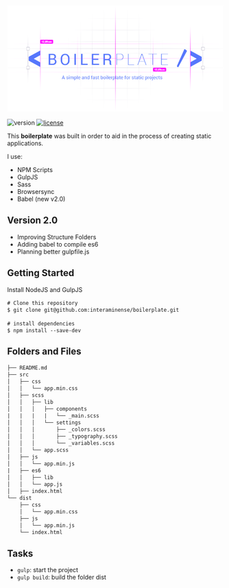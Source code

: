 <p align="center">
  <img src="https://raw.githubusercontent.com/interaminense/boilerplate/utils/utils/logo.png">
</p>

![version](https://img.shields.io/badge/boilerplate-2.0-4278ff.svg) [![license](https://img.shields.io/github/license/interaminense/boilerplate.svg)](./license.md) 


This **boilerplate** was built in order to aid in the process of creating static applications.

I use:

* NPM Scripts
* GulpJS
* Sass
* Browsersync
* Babel (new v2.0)

## Version 2.0

* Improving Structure Folders
* Adding babel to compile es6
* Planning better gulpfile.js

## Getting Started

Install NodeJS and GulpJS

```
# Clone this repository
$ git clone git@github.com:interaminense/boilerplate.git

# install dependencies
$ npm install --save-dev
```

## Folders and Files

```
├── README.md
├── src
│   ├── css
│   │   └── app.min.css
│   ├── scss
│   │   ├── lib
│   │   │   ├── components
|   |   |   |   └── _main.scss
│   │   │   └── settings
│   │   │       ├── _colors.scss
│   │   │       ├── _typography.scss
│   │   │       └── _variables.scss
│   │   └── app.scss
│   ├── js
│   │   └── app.min.js
|   ├── es6
│   │   ├── lib
│   │   └── app.js
│   ├── index.html
└── dist
    ├── css
    │   └── app.min.css
    ├── js
    │   └── app.min.js
    └── index.html
```

## Tasks

* `gulp`: start the project
* `gulp build`: build the folder dist
